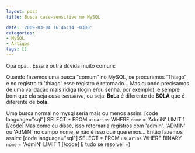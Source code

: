 ```yaml
---
layout: post
title: Busca case-sensitive no MySQL

date: '2009-03-04 16:46:14 -0300'
categories:
- MySQL
- Artigos
tags: []
---
```

Opa opa... Essa é outra dúvida muito comum:

Quando fazemos uma busca "comum" no MySQL, se procuramos 'Thiago' e no registro tá 'thiago' esse registro é retornado... Mas quando precisamos de uma validação mais rídiga (login e/ou senha, por exemplo), é sempre bom que ela seja <em>case-sensitive</em>, ou seja: <strong>BoLa</strong> é diferente de <strong>BOLA</strong> que é diferente de <strong>bola</strong>.

Uma busca normal no mysql seria mais ou menos assim:
[code language="sql"]
SELECT * FROM `usuarios` WHERE `nome` = 'AdmiN' LIMIT 1
[/code]
Mas como eu disse, isso retornaria registros com 'admin', 'ADMIN' ou 'AdMiN' no campo nome, e não é isso que queremos... Então fazemos assim:
[code language="sql"]
SELECT * FROM `usuarios` WHERE BINARY `nome` = 'AdmiN' LIMIT 1
[/code]
E tudo se resolve! =)

